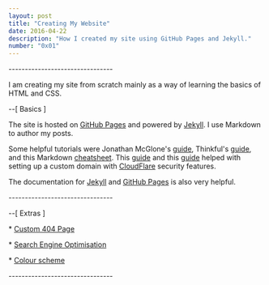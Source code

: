 ```yaml
---
layout: post
title: "Creating My Website"
date: 2016-04-22
description: "How I created my site using GitHub Pages and Jekyll."
number: "0x01"
---
```



\-\-\-\-\-\-\-\-\-\-\-\-\-\-\-\-\-\-\-\-\-\-\-\-\-\-\-\-\-\-\-\-


I am creating my site from scratch mainly as a way of learning the basics of HTML and CSS.


\-\-[ Basics ]


The site is hosted on [GitHub Pages](https://pages.github.com/) and powered by [Jekyll](http://jekyllrb.com). I use Markdown to author my posts.

Some helpful tutorials were Jonathan McGlone's [guide](http://jmcglone.com/guides/github-pages/), Thinkful's [guide](https://www.thinkful.com/learn/a-guide-to-using-github-pages/), and this Markdown [cheatsheet](https://github.com/adam-p/markdown-here/wiki/Markdown-Cheatsheet). This [guide](https://www.chenhuijing.com/blog/setting-up-custom-domain-github-pages/) and this [guide](https://www.goyllo.com/github/pages/free-cloudflare-ssl-for-custom-domain/) helped with setting up a custom domain with [CloudFlare](https://www.cloudflare.com/) security features.

The documentation for [Jekyll](https://jekyllrb.com/docs/home/) and [GitHub Pages](https://help.github.com/categories/github-pages-basics/) is also very helpful.

\-\-\-\-\-\-\-\-\-\-\-\-\-\-\-\-\-\-\-\-\-\-\-\-\-\-\-\-\-\-\-\-

\-\-[ Extras ]


\* [Custom 404 Page](https://help.github.com/articles/creating-a-custom-404-page-for-your-github-pages-site/)

\* [Search Engine Optimisation](http://static.googleusercontent.com/media/www.google.com/en//webmasters/docs/search-engine-optimization-starter-guide.pdf)

\* [Colour scheme](http://ethanschoonover.com/solarized)


\-\-\-\-\-\-\-\-\-\-\-\-\-\-\-\-\-\-\-\-\-\-\-\-\-\-\-\-\-\-\-\-
